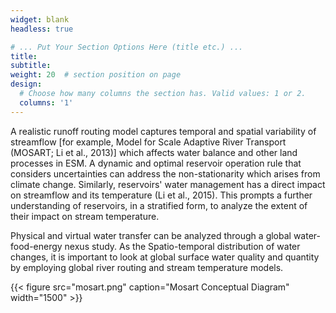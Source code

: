 ```yaml
---
widget: blank
headless: true

# ... Put Your Section Options Here (title etc.) ...
title:
subtitle:
weight: 20  # section position on page
design:
  # Choose how many columns the section has. Valid values: 1 or 2.
  columns: '1'
---
```


A realistic runoff routing model captures temporal and spatial variability of streamflow [for example, Model for Scale Adaptive River Transport (MOSART; Li et al., 2013)] which affects water balance and other land processes in ESM. A dynamic and optimal reservoir operation rule that considers uncertainties can address the non-stationarity which arises from climate change.  Similarly, reservoirs' water management has a direct impact on streamflow and its temperature (Li et al., 2015). This prompts a further understanding of reservoirs, in a stratified form, to analyze the extent of their impact on stream temperature.

Physical and virtual water transfer can be analyzed through a global water-food-energy nexus study. As the Spatio-temporal distribution of water changes, it is important to look at global surface water quality and quantity by employing global river routing and stream temperature models.

<!-- ![MOSART diagram](mosart.png "Mosart Conceptual Diagram") -->
{{< figure src="mosart.png" caption="Mosart Conceptual Diagram" width="1500" >}}